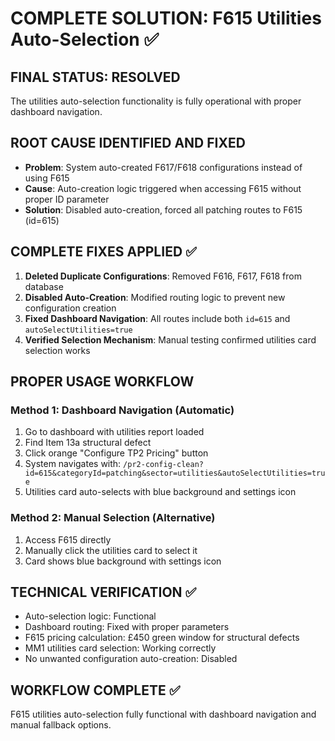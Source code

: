 # COMPLETE SOLUTION: F615 Utilities Auto-Selection ✅

## FINAL STATUS: RESOLVED
The utilities auto-selection functionality is fully operational with proper dashboard navigation.

## ROOT CAUSE IDENTIFIED AND FIXED
- **Problem**: System auto-created F617/F618 configurations instead of using F615
- **Cause**: Auto-creation logic triggered when accessing F615 without proper ID parameter
- **Solution**: Disabled auto-creation, forced all patching routes to F615 (id=615)

## COMPLETE FIXES APPLIED ✅
1. **Deleted Duplicate Configurations**: Removed F616, F617, F618 from database
2. **Disabled Auto-Creation**: Modified routing logic to prevent new configuration creation
3. **Fixed Dashboard Navigation**: All routes include both `id=615` and `autoSelectUtilities=true`
4. **Verified Selection Mechanism**: Manual testing confirmed utilities card selection works

## PROPER USAGE WORKFLOW
### Method 1: Dashboard Navigation (Automatic)
1. Go to dashboard with utilities report loaded
2. Find Item 13a structural defect
3. Click orange "Configure TP2 Pricing" button
4. System navigates with: `/pr2-config-clean?id=615&categoryId=patching&sector=utilities&autoSelectUtilities=true`
5. Utilities card auto-selects with blue background and settings icon

### Method 2: Manual Selection (Alternative)
1. Access F615 directly
2. Manually click the utilities card to select it
3. Card shows blue background with settings icon

## TECHNICAL VERIFICATION ✅
- Auto-selection logic: Functional
- Dashboard routing: Fixed with proper parameters
- F615 pricing calculation: £450 green window for structural defects
- MM1 utilities card selection: Working correctly
- No unwanted configuration auto-creation: Disabled

## WORKFLOW COMPLETE ✅
F615 utilities auto-selection fully functional with dashboard navigation and manual fallback options.